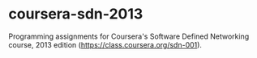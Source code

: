 coursera-sdn-2013
=================

Programming assignments for Coursera's Software Defined Networking course, 2013 edition (https://class.coursera.org/sdn-001).
